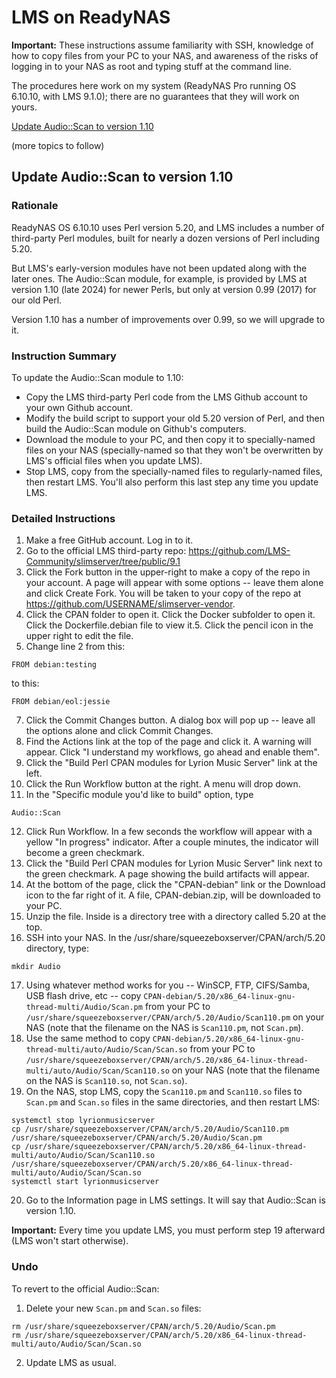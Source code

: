 # LMS on ReadyNAS

**Important:** These instructions assume familiarity with SSH, knowledge of how to copy files from your PC to your NAS, and awareness of the risks of logging in to your NAS as root and typing stuff at the command line.

The procedures here work on my system (ReadyNAS Pro running OS 6.10.10, with LMS 9.1.0); there are no guarantees that they will work on yours.

[Update Audio::Scan to version 1.10](#update-audioscan-to-version-110)

(more topics to follow)

## Update Audio::Scan to version 1.10

### Rationale

ReadyNAS OS 6.10.10 uses Perl version 5.20, and LMS includes a number of third-party Perl modules, built for nearly a dozen versions of Perl including 5.20.

But LMS's early-version modules have not been updated along with the later ones. The Audio::Scan module, for example, is provided by LMS at version 1.10 (late 2024) for newer Perls, but only at version 0.99 (2017) for our old Perl.

Version 1.10 has a number of improvements over 0.99, so we will upgrade to it.

### Instruction Summary

To update the Audio::Scan module to 1.10:

- Copy the LMS third-party Perl code from the LMS Github account to your own Github account.
- Modify the build script to support your old 5.20 version of Perl, and then build the Audio::Scan module on Github's computers.
- Download the module to your PC, and then copy it to specially-named files on your NAS (specially-named so that they won't be overwritten by LMS's official files when you update LMS).
- Stop LMS, copy from the specially-named files to regularly-named files, then restart LMS. You'll also perform this last step any time you update LMS.

### Detailed Instructions

1. Make a free GitHub account. Log in to it.
2. Go to the official LMS third-party repo: https://github.com/LMS-Community/slimserver/tree/public/9.1
3. Click the Fork button in the upper-right to make a copy of the repo in your account. A page will appear with some options -- leave them alone and click Create Fork. You will be taken to your copy of the repo at https://github.com/USERNAME/slimserver-vendor.
4. Click the CPAN folder to open it. Click the Docker subfolder to open it. Click the Dockerfile.debian file to view it.5. Click the pencil icon in the upper right to edit the file.
6. Change line 2 from this:
```
FROM debian:testing
```
to this:
```
FROM debian/eol:jessie
```
7. Click the Commit Changes button. A dialog box will pop up -- leave all the options alone and click Commit Changes.
8. Find the Actions link at the top of the page and click it. A warning will appear. Click "I understand my workflows, go ahead and enable them".
9. Click the "Build Perl CPAN modules for Lyrion Music Server" link at the left.
10. Click the Run Workflow button at the right. A menu will drop down.
11. In the "Specific module you'd like to build" option, type
```
Audio::Scan
```
12. Click Run Workflow. In a few seconds the workflow will appear with a yellow "In progress" indicator. After a couple minutes, the indicator will become a green checkmark.
13. Click the "Build Perl CPAN modules for Lyrion Music Server" link next to the green checkmark. A page showing the build artifacts will appear.
14. At the bottom of the page, click the "CPAN-debian" link or the Download icon to the far right of it. A file, CPAN-debian.zip, will be downloaded to your PC.
15. Unzip the file. Inside is a directory tree with a directory called 5.20 at the top.
16. SSH into your NAS. In the /usr/share/squeezeboxserver/CPAN/arch/5.20 directory, type:
```
mkdir Audio
```
17. Using whatever method works for you -- WinSCP, FTP, CIFS/Samba, USB flash drive, etc -- copy `CPAN-debian/5.20/x86_64-linux-gnu-thread-multi/Audio/Scan.pm` from your PC to `/usr/share/squeezeboxserver/CPAN/arch/5.20/Audio/Scan110.pm` on your NAS (note that the filename on the NAS is `Scan110.pm`, not `Scan.pm`).
18. Use the same method to copy `CPAN-debian/5.20/x86_64-linux-gnu-thread-multi/auto/Audio/Scan/Scan.so` from your PC to `/usr/share/squeezeboxserver/CPAN/arch/5.20/x86_64-linux-thread-multi/auto/Audio/Scan/Scan110.so` on your NAS (note that the filename on the NAS is `Scan110.so`, not `Scan.so`).
19. On the NAS, stop LMS, copy the `Scan110.pm` and `Scan110.so` files to `Scan.pm` and `Scan.so` files in the same directories, and then restart LMS:
```
systemctl stop lyrionmusicserver
cp /usr/share/squeezeboxserver/CPAN/arch/5.20/Audio/Scan110.pm /usr/share/squeezeboxserver/CPAN/arch/5.20/Audio/Scan.pm
cp /usr/share/squeezeboxserver/CPAN/arch/5.20/x86_64-linux-thread-multi/auto/Audio/Scan/Scan110.so /usr/share/squeezeboxserver/CPAN/arch/5.20/x86_64-linux-thread-multi/auto/Audio/Scan/Scan.so
systemctl start lyrionmusicserver
```
20. Go to the Information page in LMS settings. It will say that Audio::Scan is version 1.10.

**Important:** Every time you update LMS, you must perform step 19 afterward (LMS won't start otherwise).

### Undo
To revert to the official Audio::Scan:

1. Delete your new `Scan.pm` and `Scan.so` files:
```
rm /usr/share/squeezeboxserver/CPAN/arch/5.20/Audio/Scan.pm
rm /usr/share/squeezeboxserver/CPAN/arch/5.20/x86_64-linux-thread-multi/auto/Audio/Scan/Scan.so
```
2. Update LMS as usual.
